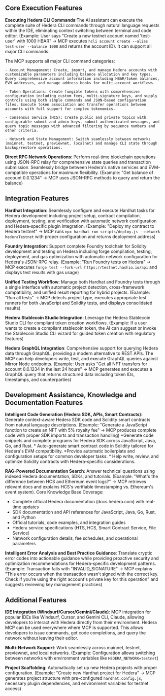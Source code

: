 ## Core Execution Features

**Executing Hedera CLI Commands**:The AI assistant can execute the complete suite of Hedera CLI commands through natural language requests within the IDE, eliminating context switching between terminal and code editor. (Example: User says "Create a new testnet account named 'test-user' with 1000 HBAR" → MCP executes `hcli account create --alias test-user --balance 1000` and returns the account ID). It can support all major CLI commands.

The MCP supports all major CLI command categories:

    - Account Management: Create, import, and manage Hedera accounts with customizable parameters including balance allocation and key types. Query comprehensive account information including HBAR/token balances, EVM addresses, and manage address books for multi-account workflows.

    - Token Operations: Create fungible tokens with comprehensive configuration including custom fees, multi-signature keys, and supply controls using both simple commands and JSON-based configuration files. Execute token association and transfer operations between accounts with full support for complex tokenomics.

    - Consensus Service (HCS): Create public and private topics with configurable submit and admin keys, submit authenticated messages, and query topic messages with advanced filtering by sequence numbers and other criteria.

    - Network and State Management: Switch seamlessly between networks (mainnet, testnet, previewnet, localnet) and manage CLI state through backup/restore operations.

**Direct RPC Network Operations**: Perform real-time blockchain operations using JSON-RPC relay for comprehensive state queries and transaction submission. Seamlessly bridge between Hedera's native services and EVM-compatible operations for maximum flexibility. (Example: "Get balance of account 0.0.1234" → MCP uses JSON-RPC methods to query and return the balance)

## Integration Features

**Hardhat Integration**: Seamlessly configure and execute Hardhat tasks for Hedera development including project setup, contract compilation, deployment, testing, and verification with automatic network configuration and Hedera-specific plugin integration. (Example: "Deploy my contract to Hedera testnet" → MCP runs `npx hardhat run scripts/deploy.js --network hederaTestnet` with proper configuration and returns deployment address)

**Foundry Integration**: Support complete Foundry toolchain for Solidity development and testing on Hedera including forge compilation, testing, deployment, and gas optimization with automatic network configuration for Hedera's JSON-RPC relay. (Example: "Run Foundry tests on Hedera" → MCP executes `forge test --fork-url https://testnet.hashio.io/api` and displays test results with gas usage)

**Unified Testing Workflow**: Manage both Hardhat and Foundry tests through a single interface with automatic project detection, cross-framework compatibility, and unified result reporting for hybrid projects. (Example: "Run all tests" → MCP detects project type, executes appropriate test runners for both JavaScript and Solidity tests, and displays consolidated results)

**Hedera Stablecoin Studio Integration**: Leverage the Hedera Stablecoin Studio CLI for compliant token creation workflows. (Example: If a user wants to create a compliant stablecoin token, the AI can suggest or invoke the Stablecoin Studio CLI wizard for guided token creation with regulatory features)

**Hedera GraphQL Integration**: Comprehensive support for querying Hedera data through GraphQL, providing a modern alternative to REST APIs. The MCP can help developers write, test, and execute GraphQL queries against Mirror Node endpoints. (Example: User asks "Get all NFT transfers for account 0.0.1234 in the last 24 hours" → MCP generates and executes a GraphQL query that returns structured data including token IDs, timestamps, and counterparties)

## Development Assistance, Knowledge and Documentation Features

**Intelligent Code Generation (Hedera SDK, APIs, Smart Contracts)**: Generate context-aware Hedera SDK code and Solidity smart contracts from natural language descriptions. (Example: "Generate a JavaScript function to create an NFT with 5% royalty fee" → MCP produces complete code with proper SDK imports and transaction handling)
    *Generate code snippets and complete programs for Hedera SDK across JavaScript, Java, Go, and Rust.
    * Auto-generate smart contract code in Solidity tailored for Hedera's EVM compatibility.
    *Provide automatic boilerplate and configuration setups for common developer tasks.
    * Help write, review, and optimize Solidity contracts with Hedera-specific considerations.

**RAG-Powered Documentation Search**: Answer technical questions using indexed Hedera documentation, SDKs, and tutorials. (Example: "What's the difference between HCS and Ethereum event logs?" → MCP retrieves relevant docs and explains HCS's verifiable timestamping vs. Ethereum's event system). Core Knowledge Base Coverage:

- Complete official Hedera documentation (docs.hedera.com) with real-time updates
- SDK documentation and API references for JavaScript, Java, Go, Rust, and Python
- Official tutorials, code examples, and integration guides
- Hedera service specifications (HTS, HCS, Smart Contract Service, File Service)
- Network configuration details, fee schedules, and operational parameters

**Intelligent Error Analysis and Best Practice Guidance**: Translate cryptic error codes into actionable guidance while providing proactive security and optimization recommendations for Hedera-specific development patterns. (Example: Transaction fails with "INVALID_SIGNATURE" → MCP explains "This error occurs when the transaction wasn't signed with the correct key. Check if you're using the right account's private key for this operation" and suggests reviewing key management practices)

## Additional Features

**IDE Integration (Windsurf/Cursor/Gemini/Claude)**: MCP integration for popular IDEs like Windsurf, Cursor, and Gemini CLI, Claude, allowing developers to interact with Hedera directly from their environment. Hedera MCP can be used everywhere where MCP is supported. This allows developers to issue commands, get code completions, and query the network without leaving their editor.

**Multi-Network Support**: Work seamlessly across mainnet, testnet, previewnet, and local networks. (Example: Configuration allows switching between networks with environment variables like `HEDERA_NETWORK=testnet`)

**Project Scaffolding**: Automatically set up new Hedera projects with proper configuration. (Example: "Create new Hardhat project for Hedera" → MCP generates project structure with pre-configured `hardhat.config.js`, necessary plugin dependencies, and environment variables for testnet access)

